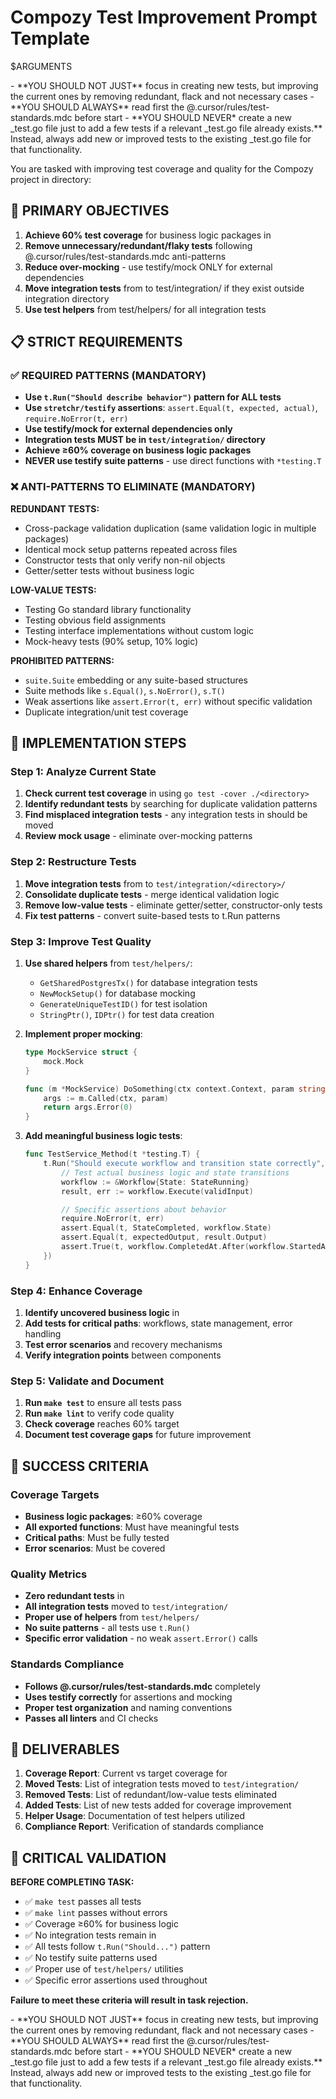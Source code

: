 # Compozy Test Improvement Prompt Template

<directory>$ARGUMENTS</directory>

<critical>
- **YOU SHOULD NOT JUST** focus in creating new tests, but improving the current ones by removing redundant, flack and not necessary cases
- **YOU SHOULD ALWAYS** read first the @.cursor/rules/test-standards.mdc before start
- **YOU SHOULD NEVER* create a new _test.go file just to add a few tests if a relevant _test.go file already exists.** Instead, always add new or improved tests to the existing _test.go file for that functionality.
</critical>

You are tasked with improving test coverage and quality for the Compozy project in directory: <directory>

## 🎯 PRIMARY OBJECTIVES

1. **Achieve 60% test coverage** for business logic packages in <directory>
2. **Remove unnecessary/redundant/flaky tests** following @.cursor/rules/test-standards.mdc anti-patterns
3. **Reduce over-mocking** - use testify/mock ONLY for external dependencies
4. **Move integration tests** from <directory> to test/integration/ if they exist outside integration directory
5. **Use test helpers** from test/helpers/ for all integration tests

## 📋 STRICT REQUIREMENTS

### ✅ REQUIRED PATTERNS (MANDATORY)

- **Use `t.Run("Should describe behavior")` pattern for ALL tests**
- **Use `stretchr/testify` assertions**: `assert.Equal(t, expected, actual)`, `require.NoError(t, err)`
- **Use testify/mock for external dependencies only**
- **Integration tests MUST be in `test/integration/` directory**
- **Achieve ≥60% coverage on business logic packages**
- **NEVER use testify suite patterns** - use direct functions with `*testing.T`

### ❌ ANTI-PATTERNS TO ELIMINATE (MANDATORY)

**REDUNDANT TESTS:**

- Cross-package validation duplication (same validation logic in multiple packages)
- Identical mock setup patterns repeated across files
- Constructor tests that only verify non-nil objects
- Getter/setter tests without business logic

**LOW-VALUE TESTS:**

- Testing Go standard library functionality
- Testing obvious field assignments
- Testing interface implementations without custom logic
- Mock-heavy tests (90% setup, 10% logic)

**PROHIBITED PATTERNS:**

- `suite.Suite` embedding or any suite-based structures
- Suite methods like `s.Equal()`, `s.NoError()`, `s.T()`
- Weak assertions like `assert.Error(t, err)` without specific validation
- Duplicate integration/unit test coverage

## 🔧 IMPLEMENTATION STEPS

### Step 1: Analyze Current State

1. **Check current test coverage** in <directory> using `go test -cover ./<directory>`
2. **Identify redundant tests** by searching for duplicate validation patterns
3. **Find misplaced integration tests** - any integration tests in <directory> should be moved
4. **Review mock usage** - eliminate over-mocking patterns

### Step 2: Restructure Tests

1. **Move integration tests** from <directory> to `test/integration/<directory>/`
2. **Consolidate duplicate tests** - merge identical validation logic
3. **Remove low-value tests** - eliminate getter/setter, constructor-only tests
4. **Fix test patterns** - convert suite-based tests to t.Run patterns

### Step 3: Improve Test Quality

1. **Use shared helpers** from `test/helpers/`:
   - `GetSharedPostgresTx()` for database integration tests
   - `NewMockSetup()` for database mocking
   - `GenerateUniqueTestID()` for test isolation
   - `StringPtr()`, `IDPtr()` for test data creation

2. **Implement proper mocking**:

   ```go
   type MockService struct {
       mock.Mock
   }

   func (m *MockService) DoSomething(ctx context.Context, param string) error {
       args := m.Called(ctx, param)
       return args.Error(0)
   }
   ```

3. **Add meaningful business logic tests**:

   ```go
   func TestService_Method(t *testing.T) {
       t.Run("Should execute workflow and transition state correctly", func(t *testing.T) {
           // Test actual business logic and state transitions
           workflow := &Workflow{State: StateRunning}
           result, err := workflow.Execute(validInput)

           // Specific assertions about behavior
           require.NoError(t, err)
           assert.Equal(t, StateCompleted, workflow.State)
           assert.Equal(t, expectedOutput, result.Output)
           assert.True(t, workflow.CompletedAt.After(workflow.StartedAt))
       })
   }
   ```

### Step 4: Enhance Coverage

1. **Identify uncovered business logic** in <directory>
2. **Add tests for critical paths**: workflows, state management, error handling
3. **Test error scenarios** and recovery mechanisms
4. **Verify integration points** between components

### Step 5: Validate and Document

1. **Run `make test`** to ensure all tests pass
2. **Run `make lint`** to verify code quality
3. **Check coverage** reaches 60% target
4. **Document test coverage gaps** for future improvement

## 🎯 SUCCESS CRITERIA

### Coverage Targets

- **Business logic packages**: ≥60% coverage
- **All exported functions**: Must have meaningful tests
- **Critical paths**: Must be fully tested
- **Error scenarios**: Must be covered

### Quality Metrics

- **Zero redundant tests** in <directory>
- **All integration tests** moved to `test/integration/`
- **Proper use of helpers** from `test/helpers/`
- **No suite patterns** - all tests use `t.Run()`
- **Specific error validation** - no weak `assert.Error()` calls

### Standards Compliance

- **Follows @.cursor/rules/test-standards.mdc** completely
- **Uses testify correctly** for assertions and mocking
- **Proper test organization** and naming conventions
- **Passes all linters** and CI checks

## 📝 DELIVERABLES

1. **Coverage Report**: Current vs target coverage for <directory>
2. **Moved Tests**: List of integration tests moved to `test/integration/`
3. **Removed Tests**: List of redundant/low-value tests eliminated
4. **Added Tests**: List of new tests added for coverage improvement
5. **Helper Usage**: Documentation of test helpers utilized
6. **Compliance Report**: Verification of standards compliance

## 🚨 CRITICAL VALIDATION

**BEFORE COMPLETING TASK:**

- ✅ `make test` passes all tests
- ✅ `make lint` passes without errors
- ✅ Coverage ≥60% for business logic
- ✅ No integration tests remain in <directory>
- ✅ All tests follow `t.Run("Should...")` pattern
- ✅ No testify suite patterns used
- ✅ Proper use of `test/helpers/` utilities
- ✅ Specific error assertions used throughout

**Failure to meet these criteria will result in task rejection.**

<critical>
- **YOU SHOULD NOT JUST** focus in creating new tests, but improving the current ones by removing redundant, flack and not necessary cases
- **YOU SHOULD ALWAYS** read first the @.cursor/rules/test-standards.mdc before start
- **YOU SHOULD NEVER* create a new _test.go file just to add a few tests if a relevant _test.go file already exists.** Instead, always add new or improved tests to the existing _test.go file for that functionality.
</critical>
